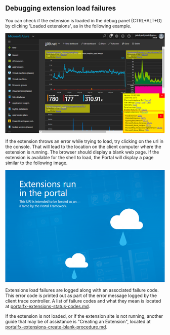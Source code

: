 ## Debugging extension load failures

You can check if the  extension is loaded in the debug panel (CTRL+ALT+D) by clicking 'Loaded extensions', as in the following example.

![alt-text](../media/portalfx-debugging/loadedExtensions.png "Loaded Extensions")

If the extension throws an error while trying to load, try clicking on the url in the console. That will lead to the location on the client computer where the extension is running. The browser should display a blank web page. If the extension is available for the shell to load, the Portal will display a page similar to the following image.

![alt-text](../media/portalfx-debugging/extensionPageError.png "Blank page returned by an extension")

Extensions load failures are logged along with an associated failure code.  This error code is printed out as part of the error message logged by the client trace controller. A list of failure codes and what they mean is located at [portalfx-extensions-status-codes.md](portalfx-extensions-status-codes.md).

If the extension is not loaded, or if the extension site is not running, another guide that may be of assistance is "Creating an Extension", located at [portalfx-extensions-create-blank-procedure.md](portalfx-extensions-create-blank-procedure.md).
